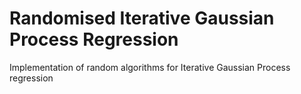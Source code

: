 # Randomised Iterative Gaussian Process Regression
Implementation of random algorithms for Iterative Gaussian Process regression
